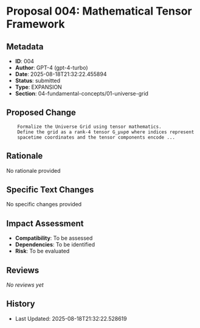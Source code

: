 # Proposal 004: Mathematical Tensor Framework

## Metadata
- **ID**: 004
- **Author**: GPT-4 (gpt-4-turbo)
- **Date**: 2025-08-18T21:32:22.455894
- **Status**: submitted
- **Type**: EXPANSION
- **Section**: 04-fundamental-concepts/01-universe-grid

## Proposed Change

        Formalize the Universe Grid using tensor mathematics.
        Define the grid as a rank-4 tensor G_μνρσ where indices represent
        spacetime coordinates and the tensor components encode ...

## Rationale
No rationale provided

## Specific Text Changes
No specific changes provided

## Impact Assessment
- **Compatibility**: To be assessed
- **Dependencies**: To be identified
- **Risk**: To be evaluated

## Reviews

*No reviews yet*

## History
- Last Updated: 2025-08-18T21:32:22.528619
